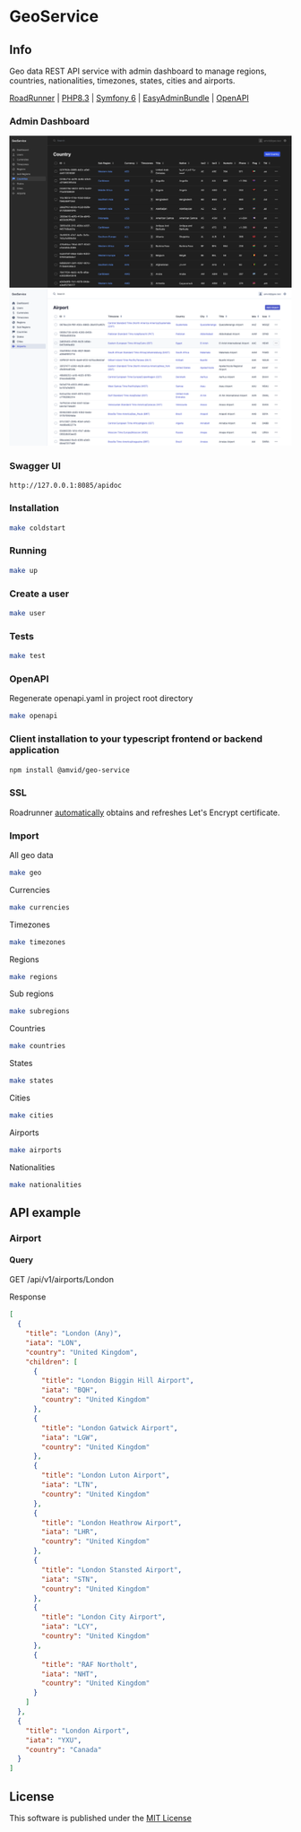 # GeoService

## Info

Geo data REST API service with admin dashboard to manage regions, countries, nationalities, timezones, states, cities and airports.

[RoadRunner](https://roadrunner.dev) |
[PHP8.3](https://www.php.net/releases/8.3/en.php) |
[Symfony 6](https://symfony.com) |
[EasyAdminBundle](https://symfony.com/bundles/EasyAdminBundle/current/index.html) |
[OpenAPI](https://swagger.io/specification/)

### Admin Dashboard

![Screenshot](docs/img/country_dark.png)
![Screenshot](docs/img/airport_light.png)

### Swagger UI

```text
http://127.0.0.1:8085/apidoc
```

### Installation

```bash
make coldstart
```

### Running

```bash
make up
```

### Create a user

```bash
make user
```

### Tests

```bash
make test
```

### OpenAPI

Regenerate openapi.yaml in project root directory

```bash
make openapi
```

### Client installation to your typescript frontend or backend application

```bash
npm install @amvid/geo-service
```

### SSL

Roadrunner [automatically](https://docs.roadrunner.dev/http/http#lets-encrypt) obtains and refreshes Let's Encrypt certificate.

### Import

All geo data

```bash
make geo
```

Currencies

```bash
make currencies
```

Timezones

```bash
make timezones
```

Regions

```bash
make regions
```

Sub regions

```bash
make subregions
```

Countries

```bash
make countries
```

States

```bash
make states
```

Cities

```bash
make cities
```

Airports

```bash
make airports
```

Nationalities

```bash
make nationalities
```

## API example

### Airport

#### Query

GET /api/v1/airports/London

Response

```json
[
  {
    "title": "London (Any)",
    "iata": "LON",
    "country": "United Kingdom",
    "children": [
      {
        "title": "London Biggin Hill Airport",
        "iata": "BQH",
        "country": "United Kingdom"
      },
      {
        "title": "London Gatwick Airport",
        "iata": "LGW",
        "country": "United Kingdom"
      },
      {
        "title": "London Luton Airport",
        "iata": "LTN",
        "country": "United Kingdom"
      },
      {
        "title": "London Heathrow Airport",
        "iata": "LHR",
        "country": "United Kingdom"
      },
      {
        "title": "London Stansted Airport",
        "iata": "STN",
        "country": "United Kingdom"
      },
      {
        "title": "London City Airport",
        "iata": "LCY",
        "country": "United Kingdom"
      },
      {
        "title": "RAF Northolt",
        "iata": "NHT",
        "country": "United Kingdom"
      }
    ]
  },
  {
    "title": "London Airport",
    "iata": "YXU",
    "country": "Canada"
  }
]
```

## License

This software is published under the [MIT License](LICENSE.md)
